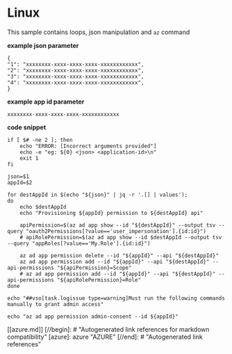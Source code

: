 # Linux

This sample contains loops, json manipulation and `az` command

**example json parameter**
```
{
"1": "xxxxxxxx-xxxx-xxxx-xxxx-xxxxxxxxxxxx",
"2": "xxxxxxxx-xxxx-xxxx-xxxx-xxxxxxxxxxxx",
"3": "xxxxxxxx-xxxx-xxxx-xxxx-xxxxxxxxxxxx",
"4": "xxxxxxxx-xxxx-xxxx-xxxx-xxxxxxxxxxxx",
}  
```

**example app id parameter**
```
xxxxxxxx-xxxx-xxxx-xxxx-xxxxxxxxxxxx
```

**code snippet**
```
if [ $# -ne 2 ]; then
    echo "ERROR: [Incorrect arguments provided"]
    echo -e "eg: ${0} <json> <application-id>\n"
    exit 1
fi

json=$1
appId=$2

for destAppId in $(echo "${json}" | jq -r '.[] | values'); 
do   
    echo $destAppId
    echo "Provisioning ${appId} permission to ${destAppId} api"
    
    apiPermission=$(az ad app show --id "${destAppId}" --output tsv --query "oauth2Permissions[?value=='user_impersonation'].{id:id}")
    # apiRolePermission=$(az ad app show --id $destAppId --output tsv --query "appRoles[?value=='My.Role'].{id:id}")
   
    az ad app permission delete --id "${appId}" --api "${destAppId}"
    az ad app permission add --id "${appId}" --api "${destAppId}" --api-permissions "${apiPermission}=Scope"
    # az ad app permission add --id "${appId}" --api "${destAppId}" --api-permissions "${apiRolePermission}=Role"
done

echo "##vso[task.logissue type=warning]Must run the following commands manually to grant admin access"

echo "az ad app permission admin-consent --id ${appId}"

```

[[azure.md]]
[//begin]: # "Autogenerated link references for markdown compatibility"
[azure]: azure "AZURE"
[//end]: # "Autogenerated link references"
